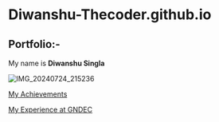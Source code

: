 # Diwanshu-Thecoder.github.io
## Portfolio:-
My name is **Diwanshu Singla**

![IMG_20240724_215236](https://github.com/user-attachments/assets/aa8b9a54-52c8-4ba9-ac7b-062fe886bb83)


[My Achievements]( https://diwanshu-thecoder.github.io/Achievements/)

[My Experience at GNDEC](https://diwanshu-thecoder.github.io/MY-EXPERIENCE-AT-GNDEC/) 







